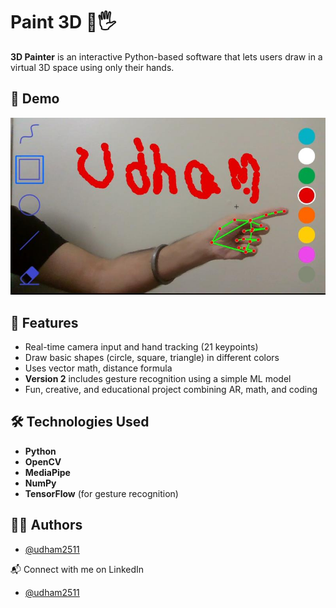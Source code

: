# Paint 3D 🎨🖐️

**3D Painter** is an interactive Python-based software that lets users draw in a virtual 3D space using only their hands.

## 📸 Demo

![demo](https://github.com/udham2511/paint-3d/blob/main/assets/images/demo.jpg)

## 🚀 Features
- Real-time camera input and hand tracking (21 keypoints)
- Draw basic shapes (circle, square, triangle) in different colors
- Uses vector math, distance formula
- **Version 2** includes gesture recognition using a simple ML model
- Fun, creative, and educational project combining AR, math, and coding

## 🛠️ Technologies Used
- **Python**  
- **OpenCV**  
- **MediaPipe**  
- **NumPy**  
- **TensorFlow** (for gesture recognition)

## 👨‍💻 Authors

- [@udham2511](https://www.github.com/udham2511)

📬 Connect with me on LinkedIn
- [@udham2511](https://www.linkedin.com/in/udham2511/)
